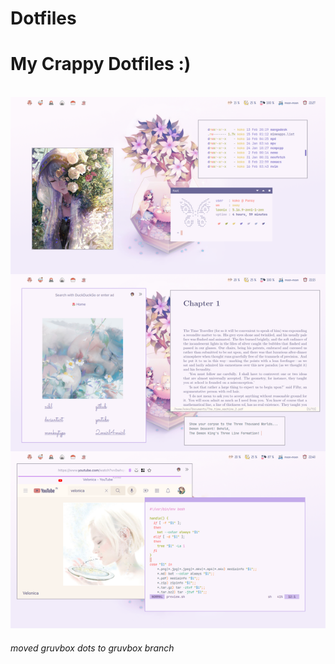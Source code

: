 # Dotfiles
<h1>My Crappy Dotfiles :)</h1>
<br>
<img src="./Images/current.png">
<br>
<h6>moved gruvbox dots to gruvbox branch</h6>
